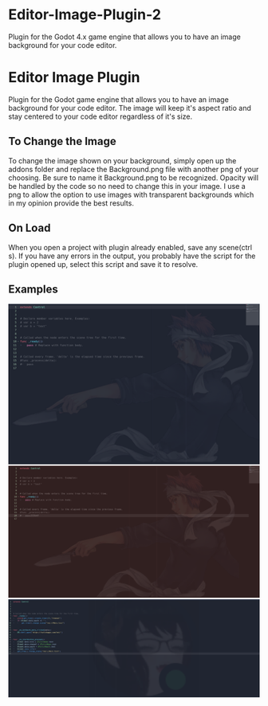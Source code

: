 # Editor-Image-Plugin-2
 Plugin for the Godot 4.x game engine that allows you to have an image background for your code editor.

# Editor Image Plugin
 Plugin for the Godot game engine that allows you to have an image background for your code editor. The image will keep it's aspect ratio and stay centered to your code editor regardless of it's size.


## To Change the Image
To change the image shown on your background, simply open up the addons folder and replace the Background.png file with another png of your choosing. Be sure to name it Background.png to be
recognized. Opacity will be handled by the code so no need to change this in your image. I use a png to allow the option to use images with transparent backgrounds which in my opinion provide the best results.

## On Load
When you open a project with plugin already enabled, save any scene(ctrl s). If you have any errors in the output, you probably have the script for the plugin opened up, select this script and save it to resolve.


## Examples
<img src="images/demo1.png" >
<img src="images/demo1.5.png" >
<img src="images/demo2.png" >